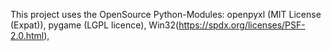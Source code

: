 This project uses the OpenSource Python-Modules: 
    openpyxl (MIT License (Expat)),
    pygame (LGPL licence),
    Win32(https://spdx.org/licenses/PSF-2.0.html),

